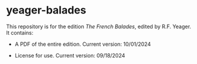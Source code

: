 # yeager-balades

This repository is for the edition _The French Balades_, edited by R.F. Yeager. It contains:

-	A PDF of the entire edition. Current version: 10/01/2024

-	License for use. Current version: 09/18/2024
